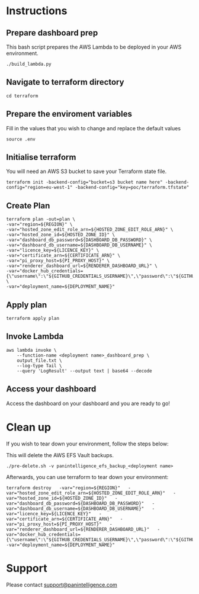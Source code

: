 
# Instructions

## Prepare dashboard prep
This bash script prepares the AWS Lambda to be deployed in your AWS environment.
```
./build_lambda.py
```

## Navigate to terraform directory
```
cd terraform
```
## Prepare the enviroment variables
Fill in the values that you wish to change and replace the default values
```
source .env
```

## Initialise terraform
You will need an AWS S3 bucket to save your Terraform state file.
```
terraform init -backend-config="bucket=s3 bucket name here" -backend-config="region=eu-west-1" -backend-config="key=poc/terraform.tfstate"
```

## Create Plan
```
terraform plan -out=plan \
-var="region=${REGION}" \
-var="hosted_zone_edit_role_arn=${HOSTED_ZONE_EDIT_ROLE_ARN}" \
-var="hosted_zone_id=${HOSTED_ZONE_ID}" \
-var="dashboard_db_password=${DASHBOARD_DB_PASSWORD}" \
-var="dashboard_db_username=${DASHBOARD_DB_USERNAME}" \
-var="licence_key=${LICENCE_KEY}" \
-var="certificate_arn=${CERTIFICATE_ARN}" \
-var="pi_proxy_host=${PI_PROXY_HOST}" \
-var="renderer_dashboard_url=${RENDERER_DASHBOARD_URL}" \
-var="docker_hub_credentials={\"username\":\"${GITHUB_CREDENTIALS_USERNAME}\",\"password\":\"${GITHUB_CREDENTIALS_PASSWORD}\"}" \
-var="deployment_name=${DEPLOYMENT_NAME}" 
```

## Apply plan
```
terraform apply plan
```

## Invoke Lambda
``` 
aws lambda invoke \
    --function-name <deployment name>_dashboard_prep \
    output_file.txt \
    --log-type Tail \
    --query 'LogResult' --output text | base64 --decode
```

## Access your dashboard

Access the dashboard on your dashboard and you are ready to go! 



# Clean up

If you wish to tear down your environment, follow the steps below:

This will delete the AWS EFS Vault backups.
```
./pre-delete.sh -v panintelligence_efs_backup_<deployment name>
```

Afterwards, you can use terraform to tear down your environment:
```
terraform destroy   -var="region=${REGION}"   -var="hosted_zone_edit_role_arn=${HOSTED_ZONE_EDIT_ROLE_ARN}"   -var="hosted_zone_id=${HOSTED_ZONE_ID}"   -var="dashboard_db_password=${DASHBOARD_DB_PASSWORD}"   -var="dashboard_db_username=${DASHBOARD_DB_USERNAME}"   -var="licence_key=${LICENCE_KEY}"   -var="certificate_arn=${CERTIFICATE_ARN}"   -var="pi_proxy_host=${PI_PROXY_HOST}"   -var="renderer_dashboard_url=${RENDERER_DASHBOARD_URL}"   -var="docker_hub_credentials={\"username\":\"${GITHUB_CREDENTIALS_USERNAME}\",\"password\":\"${GITHUB_CREDENTIALS_PASSWORD}\"}"   -var="deployment_name=${DEPLOYMENT_NAME}"

```
# Support
Please contact support@panintelligence.com